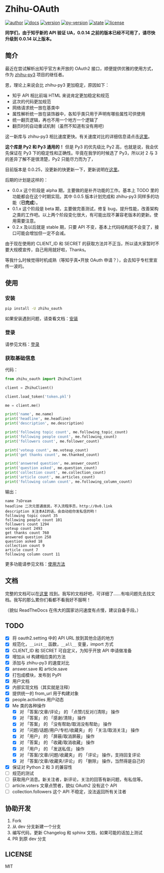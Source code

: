 # Zhihu-OAuth

[![author][badge-author]][my-zhihu] [![docs][badge-docs]][rtds-home] [![version][badge-version]][pypi] [![py-version][badge-py-version]][pypi] [![state][badge-state]][pypi] [![license][badge-license]][license]

**同学们，由于知乎新的 API 验证 UA，0.0.14 之前的版本已经不可用了，请尽快升级到 0.0.14 以上版本。**

## 简介

最近在尝试解析出知乎官方未开放的 OAuth2 接口，顺便提供优雅的使用方式，作为 [zhihu-py3][zhihu-py3-github] 项目的继任者。

恩，理论上来说会比 zhihu-py3 更加稳定，原因如下：

- 知乎 API 相比前端 HTML 来说肯定更加稳定和规范
- 这次的代码更加规范
- 网络请求统一放在基类中
- 属性解析统一放在装饰器中，各知乎类只用于声明有哪些属性可供使用
- 统一翻页逻辑，再也不用一个地方一个逻辑了
- 翻页时的自动重试机制（虽然不知道有没有用吧）

这一新库与 zhihu-py3 相比速度更快。有关速度对比的详细信息请点击[这里][speed-compare]。

**这个库是 Py2 和 Py3 通用的！** 但是 Py3 的优先级比 Py2 高，也就是说，我会优先保证在 Py3 下的稳定性和正确性。毕竟在我学的时候选了 Py3，所以对 2 与 3 的差异了解不是很清楚，Py2 只能尽力而为了，

目前版本是 0.0.25，没更新的快更新一下，更新说明在[这里][changelog]。

后期的计划是这样的：

- 0.0.x 这个阶段是 alpha 期，主要做的是补齐功能的工作。基本上 TODO 里的功能都会在这个时期实现。其中 0.0.5 版本计划完成和 zhihu-py3 同样多的功能（**已完成**）。 
- 0.1.x 这个阶段是 beta 期，主要做完善测试，修复 bug，提升性能，改善架构之类的工作吧。以上两个阶段变化很大，有可能出现不兼容老版本的更新。使用需要注意。
- 0.2.x 及以后就是 stable 期，只要 API 不变，基本上代码结构就不会变了，接口可能会增加但一定不会减。

由于现在使用的 CLIENT_ID 和 SECRET 的获取方法并不正当，所以请大家暂时不要大规模宣传，自己用用就好啦，Thanks。

等我什么时候觉得时机成熟（等知乎真•开放 OAuth 申请？），会去知乎专栏里宣传一波的。

## 使用

### 安装

```bash
pip install -U zhihu_oauth
```

如果安装遇到问题，请查看文档：[安装][rtds-install]

### 登录

请参见文档：[登录][rtds-login]

### 获取基础信息

代码：

```python
from zhihu_oauth import ZhihuClient

client = ZhihuClient()

client.load_token('token.pkl')

me = client.me()

print('name', me.name)
print('headline', me.headline)
print('description', me.description)

print('following topic count', me.following_topic_count)
print('following people count', me.following_count)
print('followers count', me.follower_count)

print('voteup count', me.voteup_count)
print('get thanks count', me.thanked_count)

print('answered question', me.answer_count)
print('question asked', me.question_count)
print('collection count', me.collection_count)
print('article count', me.articles_count)
print('following column count', me.following_column_count)
```

输出：

```text
name 7sDream
headline 二次元普通居民，不入流程序员，http://0v0.link
description 关注本AI的话，会自动给你发私信的哟！
following topic count 35
following people count 101
followers count 1294
voteup count 2493
get thanks count 760
answered question 258
question asked 18
collection count 9
article count 7
following column count 11
```

更多功能请参见文档：[使用方法][rtds-usage]

## 文档

完整的文档可以在[这里][rtds-home] 找到。我写的文档好吧，可详细了……有啥问题先去找文档。我写的那么累你们看都不看我好不服啊！

（貌似 ReadTheDocs 在伟大的国家访问速度有点慢，建议自备手段。）

## TODO

- [x] 将 oauth2.setting 中的 API URL 放到其他合适的地方
- [x] 规范化，`__init__` 函数，`__all__` 变量，import 方式
- [x] CLIENT_ID 和 SECRET 可自定义，为知乎开放 API 申请做准备
- [x] 增加从 id 构建相应类的方法
- [x] 添加与 zhihu-py3 的速度对比
- [x] answer.save 和 article.save
- [x] 打包成模块，发布到 PyPI
- [x] 用户文档
- [x] 内部实现文档（其实就是注释）
- [x] 提供统一的 from_url 用于构建对象
- [x] people.activities 用户动态
- [x] Me 类的各种操作
    + [x] 对 「答案/文章/评论」 的 「点赞/[反对/]清除」 操作
    + [x] 对 「答案」 的 「感谢/清除」 操作
    + [x] 对 「答案」 的 「没有帮助/取消没有帮助」 操作
    + [x] 对 「问题/话题/用户/专栏/收藏夹」 的 「关注/取消关注」 操作
    + [x] 对 「用户」 的 「屏蔽/取消屏蔽」 操作
    + [x] 对 「答案」 的 「收藏/取消收藏」 操作
    + [x] 对 「用户」 的 「发送私信」 操作
    + [x] 对 「答案/文章/问题/收藏夹」 的 「评论」 操作，支持回复评论
    + [x] 对 「答案/文章/收藏夹/评论」 的 「删除」 操作，当然得是自己的
- [x] 保证对 Python 2 和 3 的兼容性
- [ ] 规范的测试
- [ ] 获取用户消息。新关注者，新评论，关注的回答有新问题，有私信等。
- [ ] article.voters 文章点赞者，貌似 OAuth2 没有这个 API
- [ ] collection.followers 这个 API 不稳定，没法返回所有关注者

## 协助开发

1. Fork
2. 从 dev 分支新建一个分支
3. 编写代码，更新 Changelog 和 sphinx 文档，如果可能的话加上测试
4. PR 到原 dev 分支

## LICENSE

MIT


[zhihu-py3-github]: https://github.com/7sDream/zhihu-py3
[speed-compare]: https://github.com/7sDream/zhihu-oauth/blob/master/compare.md
[changelog]: https://github.com/7sDream/zhihu-oauth/blob/master/changelog.md

[rtds-home]: http://zhihu-oauth.readthedocs.io/zh_CN/latest
[rtds-install]: http://zhihu-oauth.readthedocs.io/zh_CN/latest/guide/install.html
[rtds-login]: http://zhihu-oauth.readthedocs.io/zh_CN/latest/guide/login.html
[rtds-usage]: http://zhihu-oauth.readthedocs.io/zh_CN/latest/guide/use.html

[badge-author]: https://img.shields.io/badge/Author-7sDream-blue.svg
[badge-docs]: https://readthedocs.org/projects/zhihu-oauth/badge/?version=latest
[badge-version]: https://img.shields.io/pypi/v/zhihu_oauth.svg
[badge-py-version]: https://img.shields.io/pypi/pyversions/zhihu_oauth.svg
[badge-state]: https://img.shields.io/pypi/status/zhihu_oauth.svg
[badge-license]: https://img.shields.io/pypi/l/zhihu_oauth.svg

[my-zhihu]: https://www.zhihu.com/people/7sdream
[pypi]: https://pypi.python.org/pypi/zhihu_oauth
[license]: https://github.com/7sDream/zhihu-oauth/blob/master/LICENSE
